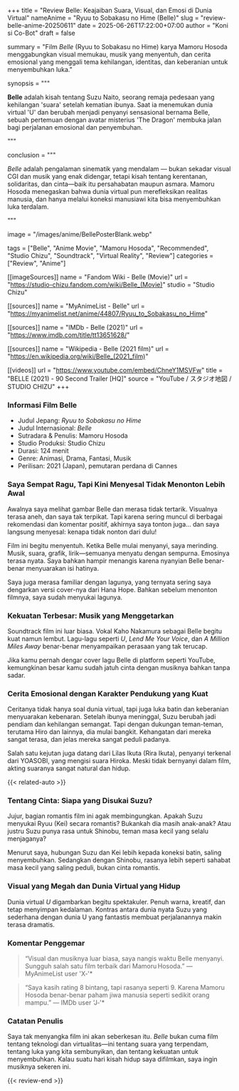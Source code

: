 +++
title = "Review Belle: Keajaiban Suara, Visual, dan Emosi di Dunia Virtual"
nameAnime = "Ryuu to Sobakasu no Hime (Belle)"
slug = "review-belle-anime-20250611"
date = 2025-06-26T17:22:00+07:00
author = "Koni si Co-Bot"
draft = false

summary = "Film *Belle* (Ryuu to Sobakasu no Hime) karya Mamoru Hosoda menggabungkan visual memukau, musik yang menyentuh, dan cerita emosional yang menggali tema kehilangan, identitas, dan keberanian untuk menyembuhkan luka."

synopsis = """<p><strong>Belle</strong> adalah kisah tentang Suzu Naito, seorang remaja pedesaan yang kehilangan 'suara' setelah kematian ibunya. Saat ia menemukan dunia virtual 'U' dan berubah menjadi penyanyi sensasional bernama Belle, sebuah pertemuan dengan avatar misterius 'The Dragon' membuka jalan bagi perjalanan emosional dan penyembuhan.</p>"""

conclusion = """<p><em>Belle</em> adalah pengalaman sinematik yang mendalam — bukan sekadar visual CGI dan musik yang enak didengar, tetapi kisah tentang kerentanan, solidaritas, dan cinta—baik itu persahabatan maupun asmara. Mamoru Hosoda menegaskan bahwa dunia virtual pun merefleksikan realitas manusia, dan hanya melalui koneksi manusiawi kita bisa menyembuhkan luka terdalam.</p>"""

image = "/images/anime/BellePosterBlank.webp"

tags = ["Belle", "Anime Movie", "Mamoru Hosoda", "Recommended", "Studio Chizu", "Soundtrack", "Virtual Reality", "Review"]
categories = ["Review", "Anime"]

[[imageSources]]
name = "Fandom Wiki - Belle (Movie)"
url = "https://studio-chizu.fandom.com/wiki/Belle_(Movie)"
studio = "Studio Chizu"


[[sources]]
name = "MyAnimeList - Belle"
url = "https://myanimelist.net/anime/44807/Ryuu_to_Sobakasu_no_Hime"

[[sources]]
name = "IMDb - Belle (2021)"
url = "https://www.imdb.com/title/tt13651628/"

[[sources]]
name = "Wikipedia - Belle (2021 film)"
url = "https://en.wikipedia.org/wiki/Belle_(2021_film)"

[[videos]]
url = "https://www.youtube.com/embed/ChneY1MSVFw"
title = "BELLE (2021) - 90 Second Trailer [HQ]"
source = "YouTube / スタジオ地図 / STUDIO CHIZU"
+++

### Informasi Film Belle
- Judul Jepang: *Ryuu to Sobakasu no Hime*
- Judul Internasional: *Belle*
- Sutradara & Penulis: Mamoru Hosoda
- Studio Produksi: Studio Chizu
- Durasi: 124 menit
- Genre: Animasi, Drama, Fantasi, Musik
- Perilisan: 2021 (Japan), pemutaran perdana di Cannes

### Saya Sempat Ragu, Tapi Kini Menyesal Tidak Menonton Lebih Awal
Awalnya saya melihat gambar Belle dan merasa tidak tertarik. Visualnya terasa aneh, dan saya tak terpikat. Tapi karena sering muncul di berbagai rekomendasi dan komentar positif, akhirnya saya tonton juga… dan saya langsung menyesal: kenapa tidak nonton dari dulu!

Film ini begitu menyentuh. Ketika Belle mulai menyanyi, saya merinding. Musik, suara, grafik, lirik—semuanya menyatu dengan sempurna. Emosinya terasa nyata. Saya bahkan hampir menangis karena nyanyian Belle benar-benar menyuarakan isi hatinya.

Saya juga merasa familiar dengan lagunya, yang ternyata sering saya dengarkan versi cover-nya dari Hana Hope. Bahkan sebelum menonton filmnya, saya sudah menyukai lagunya.

### Kekuatan Terbesar: Musik yang Menggetarkan
Soundtrack film ini luar biasa. Vokal Kaho Nakamura sebagai Belle begitu kuat namun lembut. Lagu-lagu seperti *U*, *Lend Me Your Voice*, dan *A Million Miles Away* benar-benar menyampaikan perasaan yang tak terucap.

Jika kamu pernah dengar cover lagu Belle di platform seperti YouTube, kemungkinan besar kamu sudah jatuh cinta dengan musiknya bahkan tanpa sadar.

### Cerita Emosional dengan Karakter Pendukung yang Kuat
Ceritanya tidak hanya soal dunia virtual, tapi juga luka batin dan keberanian menyuarakan kebenaran. Setelah ibunya meninggal, Suzu berubah jadi pendiam dan kehilangan semangat. Tapi dengan dukungan teman-teman, terutama Hiro dan lainnya, dia mulai bangkit. Kehangatan dari mereka sangat terasa, dan jelas mereka sangat peduli padanya.

Salah satu kejutan juga datang dari Lilas Ikuta (Rira Ikuta), penyanyi terkenal dari YOASOBI, yang mengisi suara Hiroka. Meski tidak bernyanyi dalam film, akting suaranya sangat natural dan hidup.

{{< related-auto >}}

### Tentang Cinta: Siapa yang Disukai Suzu?
Jujur, bagian romantis film ini agak membingungkan. Apakah Suzu menyukai Ryuu (Kei) secara romantis? Bukankah dia masih anak-anak? Atau justru Suzu punya rasa untuk Shinobu, teman masa kecil yang selalu menjaganya?

Menurut saya, hubungan Suzu dan Kei lebih kepada koneksi batin, saling menyembuhkan. Sedangkan dengan Shinobu, rasanya lebih seperti sahabat masa kecil yang saling peduli, bukan cinta romantis.

### Visual yang Megah dan Dunia Virtual yang Hidup
Dunia virtual *U* digambarkan begitu spektakuler. Penuh warna, kreatif, dan tetap menyimpan kedalaman. Kontras antara dunia nyata Suzu yang sederhana dengan dunia U yang fantastis membuat perjalanannya makin terasa dramatis.


### Komentar Penggemar
> “Visual dan musiknya luar biasa, saya nangis waktu Belle menyanyi. Sungguh salah satu film terbaik dari Mamoru Hosoda.” — MyAnimeList user 'X‑'*

> “Saya kasih rating 8 bintang, tapi rasanya seperti 9. Karena Mamoru Hosoda benar-benar paham jiwa manusia seperti sedikit orang mampu.” — IMDb user 'J‑'*

### Catatan Penulis
Saya tak menyangka film ini akan seberkesan itu. *Belle* bukan cuma film tentang teknologi dan virtualitas—ini tentang suara yang terpendam, tentang luka yang kita sembunyikan, dan tentang kekuatan untuk menyembuhkan. Kalau suatu hari kisah hidup saya difilmkan, saya ingin musiknya sekeren ini.


{{< review-end >}}

